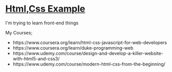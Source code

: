 # <a href="https://kemaltekinnn.github.io/Front-End-Entry/Udemy/04-CSS-Layouts/Challenge2grid.html"> Html,Css Example </a>
I'm trying to learn front-end things

My Courses;
<ul>
  <li>https://www.coursera.org/learn/html-css-javascript-for-web-developers </li>
  <li> https://www.coursera.org/learn/duke-programming-web </li>
  <li>https://www.udemy.com/course/design-and-develop-a-killer-website-with-html5-and-css3/ </li>
  <li> https://www.udemy.com/course/modern-html-css-from-the-beginning/ </li>
